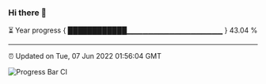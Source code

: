 ### Hi there 👋

⏳ Year progress { ████████████▁▁▁▁▁▁▁▁▁▁▁▁▁▁▁▁▁▁ } 43.04 %

---

⏰ Updated on Tue, 07 Jun 2022 01:56:04 GMT

![Progress Bar CI](https://github.com/ZhaoGui/ZhaoGui/workflows/Progress%20Bar%20CI/badge.svg)
